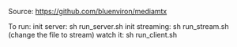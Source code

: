 Source: https://github.com/bluenviron/mediamtx

To run:
 init server: sh run_server.sh
 init streaming: sh run_stream.sh (change the file to stream)
 watch it: sh run_client.sh
